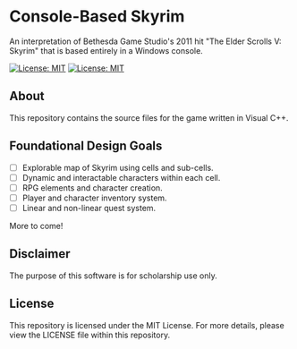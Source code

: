 # Console-Based Skyrim

An interpretation of Bethesda Game Studio's 2011 hit "The Elder Scrolls V: Skyrim" that is based entirely in a Windows console.

[![License: MIT](https://img.shields.io/badge/License-MIT-yellow.svg)](https://opensource.org/licenses/MIT) [![License: MIT](https://img.shields.io/github/repo-size/danicajiao/text-based-skyrim.svg?style=flat)]()

## About

This repository contains the source files for the game written in Visual C++.

## Foundational Design Goals

- [ ] Explorable map of Skyrim using cells and sub-cells.
- [ ] Dynamic and interactable characters within each cell.
- [ ] RPG elements and character creation.
- [ ] Player and character inventory system.
- [ ] Linear and non-linear quest system.

More to come!

## Disclaimer

The purpose of this software is for scholarship use only.

## License

This repository is licensed under the MIT License. For more details, please view the LICENSE file within this repository.